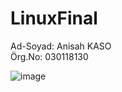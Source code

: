 # LinuxFinal

Ad-Soyad: Anisah KASO <br />
Örg.No: 030118130

![image](https://github.com/Soluz/LinuxFinal/assets/61195093/c210b387-e20d-490b-b8f3-a5bef0616f94)
